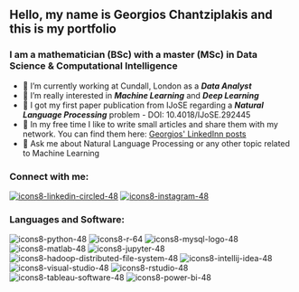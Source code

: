## Hello, my name is Georgios Chantziplakis and this is my portfolio

### I am a mathematician (BSc) with a master (MSc) in Data Science & Computational Intelligence

- 🔭 I’m currently working at Cundall, London as a ***Data Analyst***
- 🌱 I’m really interested in ***Machine Learning*** and ***Deep Learning***
- :blue_book: I got my first paper publication from IJoSE regarding a ***Natural Language Processing*** problem - DOI: 10.4018/IJoSE.292445
- :notebook: In my free time I like to write small articles and share them with my network. You can find them here: [Georgios' LinkedInn posts](https://www.linkedin.com/in/giorgos-xantziplakis/recent-activity/posts/)
- 💬 Ask me about Natural Language Processing or any other topic related to Machine Learning

### Connect with me:

[![icons8-linkedin-circled-48](https://user-images.githubusercontent.com/74146104/166147630-6f0c9a0b-b056-4bf8-bd8b-99a7985216b0.png)](https://www.linkedin.com/in/giorgos-xantziplakis/)
[![icons8-instagram-48](https://user-images.githubusercontent.com/74146104/166147777-3fb9b854-dad7-423b-8d2c-3f880d700f95.png)](https://www.instagram.com/giorgos_chantziplakis/)

### Languages and Software:

![icons8-python-48](https://user-images.githubusercontent.com/74146104/166147977-5062414c-1a16-4ee6-b234-7b1bfb49a282.png)
![icons8-r-64](https://user-images.githubusercontent.com/74146104/166147995-75925b76-e10f-46f2-88f2-5384ee4fa1eb.png)
![icons8-mysql-logo-48](https://user-images.githubusercontent.com/74146104/166148001-7d1dc12c-6a95-436c-a4ef-683d2d62a9ac.png)
![icons8-matlab-48](https://user-images.githubusercontent.com/74146104/166148019-c57aaeb5-ce37-472f-8202-438fb41d5101.png)
![icons8-jupyter-48](https://user-images.githubusercontent.com/74146104/166148009-bc70ccb8-7343-4b74-bbb5-2ba300ae5a3e.png)
![icons8-hadoop-distributed-file-system-48](https://user-images.githubusercontent.com/74146104/166148028-f928ba47-4d16-4610-bd65-78c949e8c403.png)
![icons8-intellij-idea-48](https://user-images.githubusercontent.com/74146104/166148035-79d6b72e-ce79-409e-b614-28240375e82d.png)
![icons8-visual-studio-48](https://user-images.githubusercontent.com/74146104/166148085-fe695ab7-f084-45af-9d88-a74f46972ca0.png)
![icons8-rstudio-48](https://user-images.githubusercontent.com/74146104/166148095-0b09ece8-9800-4709-b10f-49a6a5d5d28d.png)
![icons8-tableau-software-48](https://user-images.githubusercontent.com/74146104/166167698-00387037-0f88-441f-ac90-27da2151fe0c.png)
![icons8-power-bi-48](https://user-images.githubusercontent.com/74146104/166167693-f8f56abe-1858-4c2b-b419-4631eba4d366.png)
